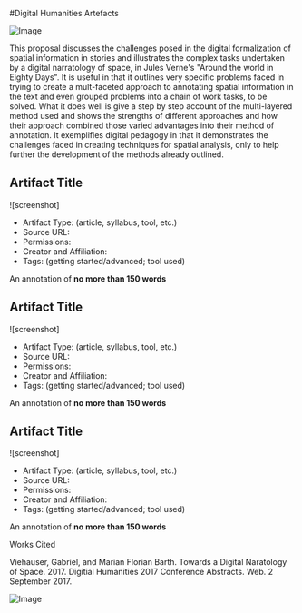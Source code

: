 #Digital Humanities Artefacts


![Image](https://user-images.githubusercontent.com/31867034/31364191-2a2a8b30-ad31-11e7-84fa-d1dd5f3ec1b7.png)

This proposal discusses the challenges posed in the digital formalization of spatial information in stories and illustrates the complex tasks undertaken by a digital narratology of space, in Jules Verne's "Around the world in Eighty Days".  It is useful in that it outlines very specific problems faced in trying to create a mult-faceted approach to annotating spatial information in the text and even grouped problems into a chain of work tasks, to be solved.  What it does well is give a step by step account of the multi-layered method used and shows the strengths of different approaches and how their approach combined those varied advantages into their method of annotation.  It exemplifies digital pedagogy in that it demonstrates the challenges faced in creating techniques for spatial analysis, only to help further the development of the methods already outlined. 

## Artifact Title 

![screenshot]

* Artifact Type: (article, syllabus, tool, etc.)
* Source URL: 
* Permissions: 
* Creator and Affiliation:
* Tags: (getting started/advanced; tool used)

An annotation of **no more than 150 words**

## Artifact Title 

![screenshot]

* Artifact Type: (article, syllabus, tool, etc.)
* Source URL: 
* Permissions: 
* Creator and Affiliation:
* Tags: (getting started/advanced; tool used)

An annotation of **no more than 150 words**

## Artifact Title 

![screenshot]

* Artifact Type: (article, syllabus, tool, etc.)
* Source URL: 
* Permissions: 
* Creator and Affiliation:
* Tags: (getting started/advanced; tool used)

An annotation of **no more than 150 words**

Works Cited

Viehauser, Gabriel, and Marian Florian Barth.  Towards a Digital Naratology of Space. 2017.  Digitial Humanities 2017 Conference 
  Abstracts.  Web.  2 September 2017.
  
  
  ![Image](https://user-images.githubusercontent.com/31867034/31365628-5be90d0a-ad3a-11e7-9eb1-06358fc96f75.png)
